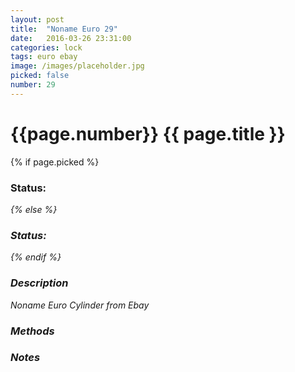 ```yaml
---
layout: post
title:  "Noname Euro 29"
date:   2016-03-26 23:31:00
categories: lock
tags: euro ebay
image: /images/placeholder.jpg
picked: false
number: 29
---
```


# {{page.number}} {{ page.title }}

{% if page.picked %}
### Status: <i class="fa fa-unlock"/>
{% else %}
### Status: <i class="fa fa-lock"/>
{% endif %}

### Description

Noname Euro Cylinder from Ebay

### Methods

### Notes
